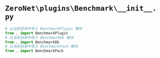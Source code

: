 # `ZeroNet\plugins\Benchmark\__init__.py`

```py
# 从当前目录中导入 BenchmarkPlugin 模块
from . import BenchmarkPlugin
# 从当前目录中导入 BenchmarkDb 模块
from . import BenchmarkDb
# 从当前目录中导入 BenchmarkPack 模块
from . import BenchmarkPack
```